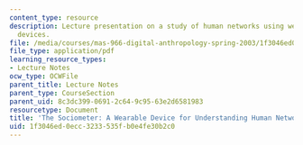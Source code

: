 ```yaml
---
content_type: resource
description: Lecture presentation on a study of human networks using wearable sensor
  devices.
file: /media/courses/mas-966-digital-anthropology-spring-2003/1f3046ed0ecc3233535fb0e4fe30b2c0_choudhury.pdf
file_type: application/pdf
learning_resource_types:
- Lecture Notes
ocw_type: OCWFile
parent_title: Lecture Notes
parent_type: CourseSection
parent_uid: 8c3dc399-0691-2c64-9c95-63e2d6581983
resourcetype: Document
title: 'The Sociometer: A Wearable Device for Understanding Human Networks'
uid: 1f3046ed-0ecc-3233-535f-b0e4fe30b2c0
---
```

